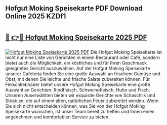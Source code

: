 ## Hofgut Moking Speisekarte PDF Download Online 2025 KZDf1

# <h2><a href="http://gcb41y.nevu.top/?p=Hofgut+Moking+Speisekarte">🔗 👉🔴 Hofgut Moking Speisekarte 2025 PDF</a></h2>

[![Hofgut Moking Speisekarte 2025 PDF](https://i.imgur.com/dBaPXMq.png)](http://gcb41y.nevu.top/?p=Hofgut+Moking+Speisekarte)
Die Hofgut Moking Speisekarte ist nicht nur eine Liste von Gerichten in einem Restaurant oder Café, sondern bietet auch die Möglichkeit, ein köstliches und für Ihren Geschmack geeignetes Gericht auszuwählen. Auf der Hofgut Moking Speisekarte unserer Cafeteria finden Sie eine große Auswahl an frischem Gemüse und Obst, mit denen Sie leichte und frische Salate zubereiten können. Für Fleischliebhaber bietet unsere Hofgut Moking Speisekarte eine große Auswahl an Gerichten: Rindfleisch, Schweinefleisch, Huhn und Fisch. Unseren Auserwählten bieten wir exquisite Gerichte wie Schaschlik und Steak an, die auf einem alten, natürlichen Feuer zubereitet werden. Wenn Sie sich nicht entscheiden können, was Sie von der Hofgut Moking Speisekarte wünschen, ist unser Team bereit zu helfen und Ihnen einen angenehmen und komfortablen Service zu bieten.
